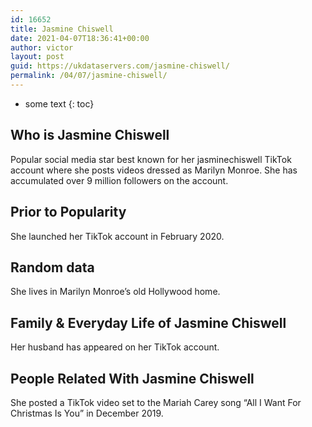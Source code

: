```yaml
---
id: 16652
title: Jasmine Chiswell
date: 2021-04-07T18:36:41+00:00
author: victor
layout: post
guid: https://ukdataservers.com/jasmine-chiswell/
permalink: /04/07/jasmine-chiswell/
---
```


* some text
{: toc}


## Who is Jasmine Chiswell



Popular social media star best known for her jasminechiswell TikTok account where she posts videos dressed as Marilyn Monroe. She has accumulated over 9 million followers on the account. 

                
                
                
## Prior to Popularity



She launched her TikTok account in February 2020. 

                
                
                
## Random data



She lives in Marilyn Monroe&#8217;s old Hollywood home. 

                
                
                
## Family & Everyday Life of Jasmine Chiswell



Her husband has appeared on her TikTok account. 

                
                
                
## People Related With Jasmine Chiswell



She posted a TikTok video set to the Mariah Carey song &#8220;All I Want For Christmas Is You&#8221; in December 2019. 

                
              
            
          
          
          